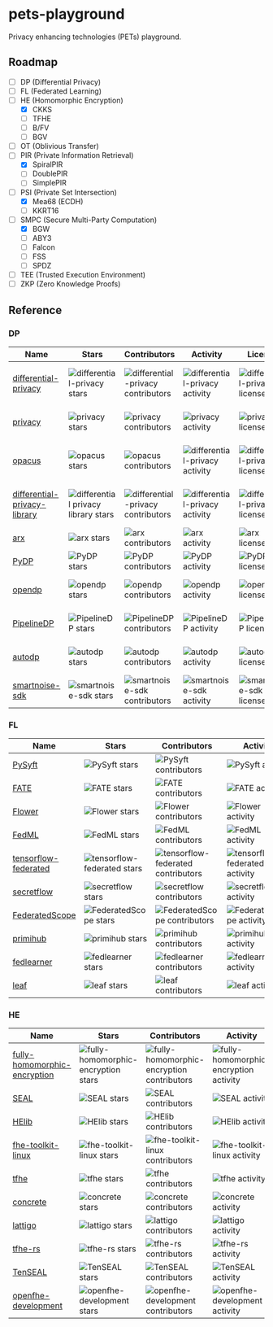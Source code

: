 # pets-playground

Privacy enhancing technologies (PETs) playground.

## Roadmap

- [ ] DP (Differential Privacy)
- [ ] FL (Federated Learning)
- [ ] HE (Homomorphic Encryption)
  - [x] CKKS
  - [ ] TFHE
  - [ ] B/FV
  - [ ] BGV
- [ ] OT (Oblivious Transfer)
- [ ] PIR (Private Information Retrieval)
  - [x] SpiralPIR
  - [ ] DoublePIR
  - [ ] SimplePIR
- [ ] PSI (Private Set Intersection)
  - [x] Mea68 (ECDH)
  - [ ] KKRT16
- [ ] SMPC (Secure Multi-Party Computation)
  - [x] BGW
  - [ ] ABY3
  - [ ] Falcon
  - [ ] FSS
  - [ ] SPDZ
- [ ] TEE (Trusted Execution Environment)
- [ ] ZKP (Zero Knowledge Proofs)

## Reference

### DP

| Name                                                                                | Stars                                                                                                                     | Contributors                                                                                                                    | Activity                                                                                                                         | License                                                                                                           | Language                                                                                                           |
| ----------------------------------------------------------------------------------- | ------------------------------------------------------------------------------------------------------------------------- | ------------------------------------------------------------------------------------------------------------------------------- | -------------------------------------------------------------------------------------------------------------------------------- | ----------------------------------------------------------------------------------------------------------------- | ------------------------------------------------------------------------------------------------------------------ |
| [differential-privacy](https://github.com/google/differential-privacy)              | ![differential-privacy stars](https://img.shields.io/github/stars/google/differential-privacy.svg?label=%20)              | ![differential-privacy contributors](https://img.shields.io/github/contributors/google/differential-privacy.svg?label=%20)      | ![differential-privacy activity](https://img.shields.io/github/commit-activity/y/google/differential-privacy.svg?label=%20)      | ![differential-privacy license](https://img.shields.io/github/license/google/differential-privacy.svg?label=%20)  | ![differential-privacy top language](https://img.shields.io/github/languages/top/google/differential-privacy)      |
| [privacy](https://github.com/tensorflow/privacy)                                    | ![privacy stars](https://img.shields.io/github/stars/tensorflow/privacy.svg?label=%20)                                    | ![privacy contributors](https://img.shields.io/github/contributors/tensorflow/privacy.svg?label=%20)                            | ![privacy activity](https://img.shields.io/github/commit-activity/y/tensorflow/privacy.svg?label=%20)                            | ![privacy license](https://img.shields.io/github/license/tensorflow/privacy.svg?label=%20)                        | ![privacy top language](https://img.shields.io/github/languages/top/tensorflow/privacy)                            |
| [opacus](https://github.com/pytorch/opacus)                                         | ![opacus stars](https://img.shields.io/github/stars/pytorch/opacus.svg?label=%20)                                         | ![opacus contributors](https://img.shields.io/github/contributors/pytorch/opacus.svg?label=%20)                                 | ![differential-privacy activity](https://img.shields.io/github/commit-activity/y/pytorch/opacus?label=%20)                       | ![differential-privacy license](https://img.shields.io/github/license/pytorch/opacus.svg?label=%20)               | ![differential-privacy top language](https://img.shields.io/github/languages/top/pytorch/opacus)                   |
| [differential-privacy-library](https://github.com/IBM/differential-privacy-library) | ![differential privacy library stars](https://img.shields.io/github/stars/IBM/differential-privacy-library.svg?label=%20) | ![differential-privacy contributors](https://img.shields.io/github/contributors/IBM/differential-privacy-library.svg?label=%20) | ![differential-privacy activity](https://img.shields.io/github/commit-activity/y/IBM/differential-privacy-library.svg?label=%20) | ![differential-privacy license](https://img.shields.io/github/license/IBM/differential-privacy-library?label=%20) | ![differential-privacy top language](https://img.shields.io/github/languages/top/IBM/differential-privacy-library) |
| [arx](https://github.com/arx-deidentifier/arx)                                      | ![arx stars](https://img.shields.io/github/stars/arx-deidentifier/arx.svg?label=%20)                                      | ![arx contributors](https://img.shields.io/github/contributors/arx-deidentifier/arx.svg?label=%20)                              | ![arx activity](https://img.shields.io/github/commit-activity/y/arx-deidentifier/arx.svg?label=%20)                              | ![arx license](https://img.shields.io/github/license/arx-deidentifier/arx?label=%20)                              | ![arx top language](https://img.shields.io/github/languages/top/arx-deidentifier/arx)                              |
| [PyDP](https://github.com/OpenMined/PyDP)                                           | ![PyDP stars](https://img.shields.io/github/stars/OpenMined/PyDP.svg?label=%20)                                           | ![PyDP contributors](https://img.shields.io/github/contributors/OpenMined/PyDP.svg?label=%20)                                   | ![PyDP activity](https://img.shields.io/github/commit-activity/y/OpenMined/PyDP.svg?label=%20)                                   | ![PyDP license](https://img.shields.io/github/license/OpenMined/PyDP?label=%20)                                   | ![PyDP top language](https://img.shields.io/github/languages/top/OpenMined/PyDP)                                   |
| [opendp](https://github.com/opendp/opendp)                                          | ![opendp stars](https://img.shields.io/github/stars/opendp/opendp.svg?label=%20)                                          | ![opendp contributors](https://img.shields.io/github/contributors/opendp/opendp.svg?label=%20)                                  | ![opendp activity](https://img.shields.io/github/commit-activity/y/opendp/opendp.svg?label=%20)                                  | ![opendp license](https://img.shields.io/github/license/opendp/opendp?label=%20)                                  | ![opendp top language](https://img.shields.io/github/languages/top/opendp/opendp)                                  |
| [PipelineDP](https://github.com/OpenMined/PipelineDP)                               | ![PipelineDP stars](https://img.shields.io/github/stars/OpenMined/PipelineDP.svg?label=%20)                               | ![PipelineDP contributors](https://img.shields.io/github/contributors/OpenMined/PipelineDP.svg?label=%20)                       | ![PipelineDP activity](https://img.shields.io/github/commit-activity/y/OpenMined/PipelineDP.svg?label=%20)                       | ![PipelineDP license](https://img.shields.io/github/license/OpenMined/PipelineDP?label=%20)                       | ![PipelineDP top language](https://img.shields.io/github/languages/top/OpenMined/PipelineDP)                       |
| [autodp](https://github.com/yuxiangw/autodp)                                        | ![autodp stars](https://img.shields.io/github/stars/yuxiangw/autodp.svg?label=%20)                                        | ![autodp contributors](https://img.shields.io/github/contributors/yuxiangw/autodp.svg?label=%20)                                | ![autodp activity](https://img.shields.io/github/commit-activity/y/yuxiangw/autodp.svg?label=%20)                                | ![autodp license](https://img.shields.io/github/license/yuxiangw/autodp?label=%20)                                | ![autodp top language](https://img.shields.io/github/languages/top/yuxiangw/autodp)                                |
| [smartnoise-sdk](https://github.com/opendp/smartnoise-sdk)                          | ![smartnoise-sdk stars](https://img.shields.io/github/stars/opendp/smartnoise-sdk.svg?label=%20)                          | ![smartnoise-sdk contributors](https://img.shields.io/github/contributors/opendp/smartnoise-sdk.svg?label=%20)                  | ![smartnoise-sdk activity](https://img.shields.io/github/commit-activity/y/opendp/smartnoise-sdk.svg?label=%20)                  | ![smartnoise-sdk license](https://img.shields.io/github/license/opendp/smartnoise-sdk?label=%20)                  | ![smartnoise-sdk top language](https://img.shields.io/github/languages/top/opendp/smartnoise-sdk)                  |

### FL

| Name                                                                                | Stars                                                                                                                     | Contributors                                                                                                                    | Activity                                                                                                                         | License                                                                                                           | Language                                                                                                           |
| ----------------------------------------------------------------------------------- | ------------------------------------------------------------------------------------------------------------------------- | ------------------------------------------------------------------------------------------------------------------------------- | -------------------------------------------------------------------------------------------------------------------------------- | ----------------------------------------------------------------------------------------------------------------- | ------------------------------------------------------------------------------------------------------------------ |
| [PySyft](https://github.com/OpenMined/PySyft)                          | ![PySyft stars](https://img.shields.io/github/stars/OpenMined/PySyft.svg?label=%20)                          | ![PySyft contributors](https://img.shields.io/github/contributors/OpenMined/PySyft.svg?label=%20)                  | ![PySyft activity](https://img.shields.io/github/commit-activity/y/OpenMined/PySyft.svg?label=%20)                  | ![PySyft license](https://img.shields.io/github/license/OpenMined/PySyft?label=%20)                  | ![PySyft top language](https://img.shields.io/github/languages/top/OpenMined/PySyft)                  |
| [FATE](https://github.com/FederatedAI/FATE)                          | ![FATE stars](https://img.shields.io/github/stars/FederatedAI/FATE.svg?label=%20)                          | ![FATE contributors](https://img.shields.io/github/contributors/FederatedAI/FATE.svg?label=%20)                  | ![FATE activity](https://img.shields.io/github/commit-activity/y/FederatedAI/FATE.svg?label=%20)                  | ![FATE license](https://img.shields.io/github/license/FederatedAI/FATE?label=%20)                  | ![FATE top language](https://img.shields.io/github/languages/top/FederatedAI/FATE)                  |
| [Flower](https://github.com/adap/flower)                          | ![Flower stars](https://img.shields.io/github/stars/adap/flower.svg?label=%20)                          | ![Flower contributors](https://img.shields.io/github/contributors/adap/flower.svg?label=%20)                  | ![Flower activity](https://img.shields.io/github/commit-activity/y/adap/flower.svg?label=%20)                  | ![Flower license](https://img.shields.io/github/license/adap/flower?label=%20)                  | ![Flower top language](https://img.shields.io/github/languages/top/adap/flower)                  |
| [FedML](https://github.com/FedML-AI/FedML)                          | ![FedML stars](https://img.shields.io/github/stars/FedML-AI/FedML.svg?label=%20)                          | ![FedML contributors](https://img.shields.io/github/contributors/FedML-AI/FedML.svg?label=%20)                  | ![FedML activity](https://img.shields.io/github/commit-activity/y/FedML-AI/FedML.svg?label=%20)                  | ![FedML license](https://img.shields.io/github/license/FedML-AI/FedML?label=%20)                  | ![FedML top language](https://img.shields.io/github/languages/top/FedML-AI/FedML)                  |
| [tensorflow-federated](https://github.com/google-parfait/tensorflow-federated)                          | ![tensorflow-federated stars](https://img.shields.io/github/stars/google-parfait/tensorflow-federated.svg?label=%20)                          | ![tensorflow-federated contributors](https://img.shields.io/github/contributors/google-parfait/tensorflow-federated.svg?label=%20)                  | ![tensorflow-federated activity](https://img.shields.io/github/commit-activity/y/google-parfait/tensorflow-federated.svg?label=%20)                  | ![tensorflow-federated license](https://img.shields.io/github/license/google-parfait/tensorflow-federated?label=%20)                  | ![tensorflow-federated top language](https://img.shields.io/github/languages/top/google-parfait/tensorflow-federated)                  |
| [secretflow](https://github.com/secretflow/secretflow)                          | ![secretflow stars](https://img.shields.io/github/stars/secretflow/secretflow.svg?label=%20)                          | ![secretflow contributors](https://img.shields.io/github/contributors/secretflow/secretflow.svg?label=%20)                  | ![secretflow activity](https://img.shields.io/github/commit-activity/y/secretflow/secretflow.svg?label=%20)                  | ![secretflow license](https://img.shields.io/github/license/secretflow/secretflow?label=%20)                  | ![secretflow top language](https://img.shields.io/github/languages/top/secretflow/secretflow)                  |
| [FederatedScope](https://github.com/alibaba/FederatedScope)                          | ![FederatedScope stars](https://img.shields.io/github/stars/alibaba/FederatedScope.svg?label=%20)                          | ![FederatedScope contributors](https://img.shields.io/github/contributors/alibaba/FederatedScope.svg?label=%20)                  | ![FederatedScope activity](https://img.shields.io/github/commit-activity/y/alibaba/FederatedScope.svg?label=%20)                  | ![FederatedScope license](https://img.shields.io/github/license/alibaba/FederatedScope?label=%20)                  | ![FederatedScope top language](https://img.shields.io/github/languages/top/alibaba/FederatedScope)                  |
| [primihub](https://github.com/primihub/primihub)                          | ![primihub stars](https://img.shields.io/github/stars/primihub/primihub.svg?label=%20)                          | ![primihub contributors](https://img.shields.io/github/contributors/primihub/primihub.svg?label=%20)                  | ![primihub activity](https://img.shields.io/github/commit-activity/y/primihub/primihub.svg?label=%20)                  | ![primihub license](https://img.shields.io/github/license/primihub/primihub?label=%20)                  | ![primihub top language](https://img.shields.io/github/languages/top/primihub/primihub)                  |
| [fedlearner](https://github.com/bytedance/fedlearner)                          | ![fedlearner stars](https://img.shields.io/github/stars/bytedance/fedlearner.svg?label=%20)                          | ![fedlearner contributors](https://img.shields.io/github/contributors/bytedance/fedlearner.svg?label=%20)                  | ![fedlearner activity](https://img.shields.io/github/commit-activity/y/bytedance/fedlearner.svg?label=%20)                  | ![fedlearner license](https://img.shields.io/github/license/bytedance/fedlearner?label=%20)                  | ![fedlearner top language](https://img.shields.io/github/languages/top/bytedance/fedlearner)                  |
| [leaf](https://github.com/TalwalkarLab/leaf)                          | ![leaf stars](https://img.shields.io/github/stars/TalwalkarLab/leaf.svg?label=%20)                          | ![leaf contributors](https://img.shields.io/github/contributors/TalwalkarLab/leaf.svg?label=%20)                  | ![leaf activity](https://img.shields.io/github/commit-activity/y/TalwalkarLab/leaf.svg?label=%20)                  | ![leaf license](https://img.shields.io/github/license/TalwalkarLab/leaf?label=%20)                  | ![leaf top language](https://img.shields.io/github/languages/top/TalwalkarLab/leaf)                  |

### HE

| Name                                                                                | Stars                                                                                                                     | Contributors                                                                                                                    | Activity                                                                                                                         | License                                                                                                           | Language                                                                                                           |
| ----------------------------------------------------------------------------------- | ------------------------------------------------------------------------------------------------------------------------- | ------------------------------------------------------------------------------------------------------------------------------- | -------------------------------------------------------------------------------------------------------------------------------- | ----------------------------------------------------------------------------------------------------------------- | ------------------------------------------------------------------------------------------------------------------ |
| [fully-homomorphic-encryption](https://github.com/google/fully-homomorphic-encryption)                          | ![fully-homomorphic-encryption stars](https://img.shields.io/github/stars/google/fully-homomorphic-encryption.svg?label=%20)                          | ![fully-homomorphic-encryption contributors](https://img.shields.io/github/contributors/google/fully-homomorphic-encryption.svg?label=%20)                  | ![fully-homomorphic-encryption activity](https://img.shields.io/github/commit-activity/y/google/fully-homomorphic-encryption.svg?label=%20)                  | ![fully-homomorphic-encryption license](https://img.shields.io/github/license/google/fully-homomorphic-encryption?label=%20)                  | ![fully-homomorphic-encryption top language](https://img.shields.io/github/languages/top/google/fully-homomorphic-encryption)                  |
| [SEAL](https://github.com/microsoft/SEAL)                          | ![SEAL stars](https://img.shields.io/github/stars/microsoft/SEAL.svg?label=%20)                          | ![SEAL contributors](https://img.shields.io/github/contributors/microsoft/SEAL.svg?label=%20)                  | ![SEAL activity](https://img.shields.io/github/commit-activity/y/microsoft/SEAL.svg?label=%20)                  | ![SEAL license](https://img.shields.io/github/license/microsoft/SEAL?label=%20)                  | ![SEAL top language](https://img.shields.io/github/languages/top/microsoft/SEAL)                  |
| [HElib](https://github.com/homenc/HElib)                          | ![HElib stars](https://img.shields.io/github/stars/homenc/HElib.svg?label=%20)                          | ![HElib contributors](https://img.shields.io/github/contributors/homenc/HElib.svg?label=%20)                  | ![HElib activity](https://img.shields.io/github/commit-activity/y/homenc/HElib.svg?label=%20)                  | ![HElib license](https://img.shields.io/badge/license-Apache--2.0-green.svg?label=%20)                  | ![HElib top language](https://img.shields.io/github/languages/top/homenc/HElib)                  |
| [fhe-toolkit-linux](https://github.com/IBM/fhe-toolkit-linux)                          | ![fhe-toolkit-linux stars](https://img.shields.io/github/stars/IBM/fhe-toolkit-linux.svg?label=%20)                          | ![fhe-toolkit-linux contributors](https://img.shields.io/github/contributors/IBM/fhe-toolkit-linux.svg?label=%20)                  | ![fhe-toolkit-linux activity](https://img.shields.io/github/commit-activity/y/IBM/fhe-toolkit-linux.svg?label=%20)                  | ![fhe-toolkit-linux license](https://img.shields.io/github/license/IBM/fhe-toolkit-linux?label=%20)                  | ![fhe-toolkit-linux top language](https://img.shields.io/github/languages/top/IBM/fhe-toolkit-linux)                  |
| [tfhe](https://github.com/tfhe/tfhe)                          | ![tfhe stars](https://img.shields.io/github/stars/tfhe/tfhe.svg?label=%20)                          | ![tfhe contributors](https://img.shields.io/github/contributors/tfhe/tfhe.svg?label=%20)                  | ![tfhe activity](https://img.shields.io/github/commit-activity/y/tfhe/tfhe.svg?label=%20)                  | ![tfhe license](https://img.shields.io/badge/license-Apache--2.0-green.svg?label=%20)                  | ![tfhe top language](https://img.shields.io/github/languages/top/tfhe/tfhe)                  |
| [concrete](https://github.com/zama-ai/concrete)                          | ![concrete stars](https://img.shields.io/github/stars/zama-ai/concrete.svg?label=%20)                          | ![concrete contributors](https://img.shields.io/github/contributors/zama-ai/concrete.svg?label=%20)                  | ![concrete activity](https://img.shields.io/github/commit-activity/y/zama-ai/concrete.svg?label=%20)                  | ![concrete license](https://img.shields.io/badge/license-BSD--3--Clause-green.svg?label=%20)                  | ![concrete top language](https://img.shields.io/github/languages/top/zama-ai/concrete)                  |
| [lattigo](https://github.com/tuneinsight/lattigo)                          | ![lattigo stars](https://img.shields.io/github/stars/tuneinsight/lattigo.svg?label=%20)                          | ![lattigo contributors](https://img.shields.io/github/contributors/tuneinsight/lattigo.svg?label=%20)                  | ![lattigo activity](https://img.shields.io/github/commit-activity/y/tuneinsight/lattigo.svg?label=%20)                  | ![lattigo license](https://img.shields.io/github/license/tuneinsight/lattigo?label=%20)                  | ![lattigo top language](https://img.shields.io/github/languages/top/tuneinsight/lattigo)                  |
| [tfhe-rs](https://github.com/zama-ai/tfhe-rs)                          | ![tfhe-rs stars](https://img.shields.io/github/stars/zama-ai/tfhe-rs.svg?label=%20)                          | ![tfhe-rs contributors](https://img.shields.io/github/contributors/zama-ai/tfhe-rs.svg?label=%20)                  | ![tfhe-rs activity](https://img.shields.io/github/commit-activity/y/zama-ai/tfhe-rs.svg?label=%20)                  | ![tfhe-rs license](https://img.shields.io/badge/license-BSD--3--Clause-green.svg?label=%20)                  | ![tfhe-rs top language](https://img.shields.io/github/languages/top/zama-ai/tfhe-rs)                  |
| [TenSEAL](https://github.com/OpenMined/TenSEAL)                          | ![TenSEAL stars](https://img.shields.io/github/stars/OpenMined/TenSEAL.svg?label=%20)                          | ![TenSEAL contributors](https://img.shields.io/github/contributors/OpenMined/TenSEAL.svg?label=%20)                  | ![TenSEAL activity](https://img.shields.io/github/commit-activity/y/OpenMined/TenSEAL.svg?label=%20)                  | ![TenSEAL license](https://img.shields.io/github/license/OpenMined/TenSEAL?label=%20)                  | ![TenSEAL top language](https://img.shields.io/github/languages/top/OpenMined/TenSEAL)                  |
| [openfhe-development](https://github.com/openfheorg/openfhe-development)                          | ![openfhe-development stars](https://img.shields.io/github/stars/openfheorg/openfhe-development.svg?label=%20)                          | ![openfhe-development contributors](https://img.shields.io/github/contributors/openfheorg/openfhe-development.svg?label=%20)                  | ![openfhe-development activity](https://img.shields.io/github/commit-activity/y/openfheorg/openfhe-development.svg?label=%20)                  | ![openfhe-development license](https://img.shields.io/github/license/openfheorg/openfhe-development?label=%20)                  | ![openfhe-development top language](https://img.shields.io/github/languages/top/openfheorg/openfhe-development)                  |
